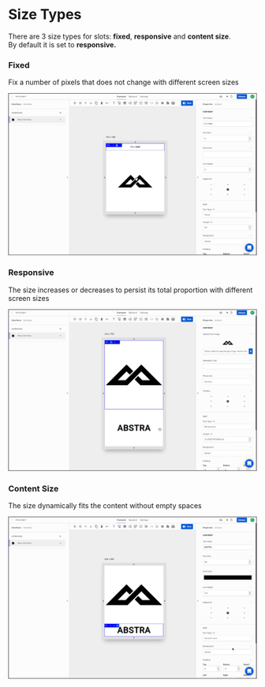 # Size Types

There are 3 size types for slots: **fixed**, **responsive** and **content size**.  
By default it is set to **responsive.** 

### Fixed

Fix a number of pixels that does not change with different screen sizes

![](../../.gitbook/assets/fixed.gif)

### Responsive

The size increases or decreases to persist its total proportion with different screen sizes

![](../../.gitbook/assets/resp.gif)

### Content Size

The size dynamically fits the content without empty spaces

![](../../.gitbook/assets/fit.gif)

